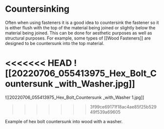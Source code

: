 # Countersinking 
Often when using fasteners it is a good idea to countersink the fastener so it is either flush with the top of the material being joined or slightly below the material being joined. This can be done for aesthetic purposes as well as structural purposes. For example, some types of [[Wood Fasteners]] are designed to be countersunk into the top material.

<<<<<<< HEAD
![[20220706_055413975_Hex_Bolt_Countersunk _with_Washer.jpg]]
=======
![[20220706_055413975_Hex_Bolt_Countersunk _with_Washer 1.jpg]]
>>>>>>> 3f99ce69171f18ac4ae85f25b52949f539a69605

Example of hex bolt countersunk into wood with a washer.